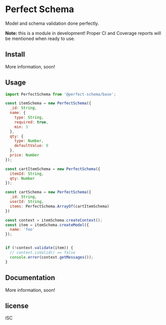 # Perfect Schema

Model and schema validation done perfectly.

**Note:** this is a module in development! Proper CI and Coverage reports will be mentioned when ready to use.


## Install

More information, soon!


## Usage

```js
import PerfectSchema from '@perfect-schema/base';

const itemSchema = new PerfectSchema({
  _id: String,
  name: {
    type: String,
    required: true,
    min: 3
  },
  qty: {
    type: Number,
    defaultValue: 0
  },
  price: Number
});

const cartItemSchema = new PerfectSchema({
  itemId: String,
  qty: Number
});

const cartSchema = new PerfectSchema({
  _id: String,
  userId: String,
  items: PerfectSchema.ArrayOf(cartItemSchema)
})

const context = itemSchema.createContext();
const item = itemSchema.createModel({
  name: 'foo'
});


if (!context.validate(item)) {
  // context.isValid() == false
  console.error(context.getMessages());
}
```

## Documentation

More information, soon!


## license

ISC
